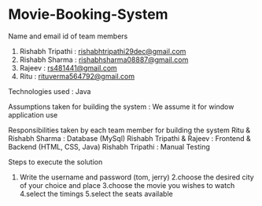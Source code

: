 # Movie-Booking-System

Name and email id of team members
1. Rishabh Tripathi : rishabhtripathi29dec@gmail.com
2. Rishabh Sharma   : rishabhsharma08887@gmail.com
3. Rajeev           : rs481441@gmail.com
4. Ritu             : rituverma564792@gmail.com

Technologies used : Java

Assumptions taken for building the system : We assume it for window application use

Responsibilities taken by each team member for building the system
Ritu & Rishabh Sharma : Database (MySql)
Rishabh Tripathi & Rajeev : Frontend & Backend (HTML, CSS, Java)
Rishabh Tripathi : Manual Testing

Steps to execute the solution
1. Write the username and password (tom, jerry)
2.choose the desired city of your choice and place 
3.choose the movie you wishes to watch
4.select the timings
5.select the seats available 

